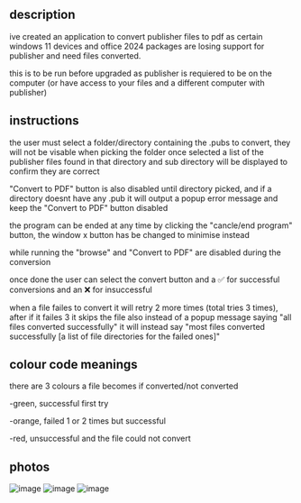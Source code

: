 description
-
ive created an application to convert publisher files to pdf as certain windows 11 devices and office 2024 packages are losing support for publisher and need files converted.

this is to be run before upgraded as publisher is requiered to be on the computer (or have access to your files and a different computer with publisher)


instructions
-
the user must select a folder/directory containing the .pubs to convert, they will not be visable when picking the folder
once selected a list of the publisher files found in that directory and sub directory will be displayed to confirm they are correct

"Convert to PDF" button is also disabled until directory picked, and if a directory doesnt have any .pub it will output a popup error message and keep the "Convert to PDF" button disabled

the program can be ended at any time by clicking the "cancle/end program" button, the window x button has be changed to minimise instead

while running the "browse" and "Convert to PDF" are disabled during the conversion

once done the user can select the convert button and a ✅ for successful conversions and an ❌ for insuccessful

when a file failes to convert it will retry 2 more times (total tries 3 times), after if it failes 3 it skips the file
also instead of a popup message saying "all files converted successfully" it will instead say "most files converted successfully [a list of file directories for the failed ones]"

colour code meanings
-
there are 3 colours a file becomes if converted/not converted
    
-green, successful first try
    
-orange, failed 1 or 2 times but successful
    
-red, unsuccessful and the file could not convert


photos
-

![image](https://github.com/user-attachments/assets/90a06f8a-21c8-4fd3-99f7-aad4d8108b88)
![image](https://github.com/user-attachments/assets/86861c76-f710-475b-b03d-25d36e395301)
![image](https://github.com/user-attachments/assets/3bdb4d9d-b7d3-4a0a-8c7f-d46ca84ef3a8)
